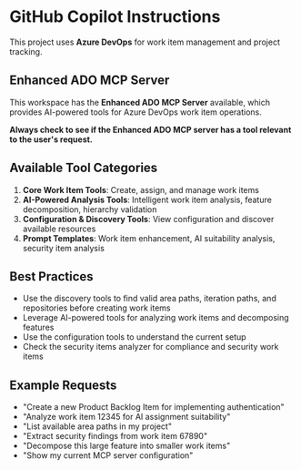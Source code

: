 # GitHub Copilot Instructions

This project uses **Azure DevOps** for work item management and project tracking.

## Enhanced ADO MCP Server

This workspace has the **Enhanced ADO MCP Server** available, which provides AI-powered tools for Azure DevOps work item operations.

**Always check to see if the Enhanced ADO MCP server has a tool relevant to the user's request.**

## Available Tool Categories

1. **Core Work Item Tools**: Create, assign, and manage work items
2. **AI-Powered Analysis Tools**: Intelligent work item analysis, feature decomposition, hierarchy validation
3. **Configuration & Discovery Tools**: View configuration and discover available resources
4. **Prompt Templates**: Work item enhancement, AI suitability analysis, security item analysis

## Best Practices

- Use the discovery tools to find valid area paths, iteration paths, and repositories before creating work items
- Leverage AI-powered tools for analyzing work items and decomposing features
- Use the configuration tools to understand the current setup
- Check the security items analyzer for compliance and security work items

## Example Requests

- "Create a new Product Backlog Item for implementing authentication"
- "Analyze work item 12345 for AI assignment suitability"
- "List available area paths in my project"
- "Extract security findings from work item 67890"
- "Decompose this large feature into smaller work items"
- "Show my current MCP server configuration"
